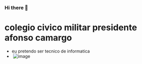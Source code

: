 ### Hi there 👋

# colegio civico militar presidente afonso camargo
* eu pretendo ser tecnico de informatica
* ![]() ![image](https://github.com/iphuly/iphuly/assets/147079043/ea341be4-b801-4258-b4b2-15f9477dab6d)
